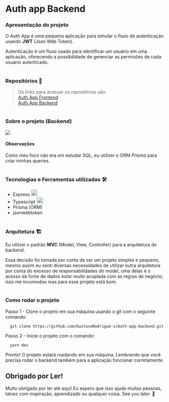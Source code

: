 <h1>Auth app Backend</h1>

<h3>Apresentação do projeto</h3>

<p>O Auth App é uma pequena aplicação para simular o fluxo de autenticação usando <strong>JWT</strong> (Json Web Token).</p>
<p>Autenticação é um fluxo usado para identificar um usuário em uma aplicação, oferecendo a possibilidade de gerenciar as permisões de cada usuário autenticado.</p>

#
<h3>Repositórios 📁</h3>

<blockquote>
  Os links para acessar os repositórios são:
  <div><a href="https://github.com/GustavoRodrigue-s/Auth-app-frontend">Auth App Frontend</a></div>
  <div><a href="https://github.com/GustavoRodrigue-s/Auth-app-backend">Auth App Backend</a></div>
</blockquote>

#

<h3>Sobre o projeto (Backend) </h3>

<div>
  <img src="http://img.shields.io/static/v1?label=Status&message=Finished&color=green&style=flat" />
</div>

<h4>Observações</h4>

<p>Como meu foco não era em estudar SQL, eu utilizer o ORM <em>Prisma</em> para criar minhas queries.</p>

#

<h3>Tecnologias e Ferramentas utilizadas 🛠️</h3>

<ul>
  <li>
    Express
    <img src="https://cdn.jsdelivr.net/gh/devicons/devicon/icons/express/express-original.svg" width="20" />
  </li>
  <li>
    Typescript
    <img src="https://cdn.jsdelivr.net/gh/devicons/devicon/icons/typescript/typescript-original.svg" width="20" /> 
   </li>
   <li>
    Prisma (ORM)
   </li>
   <li>
    jsonwebtoken
   </li>
</ul>

#

<h3>Arquitetura 🏗️</h3>

<p>
  Eu utilizei o padrão <strong>MVC</strong> (Model, View, Controller) para a arquitetura do backend. 
</p>

<p>
  Essa decisão foi tomada por conta de ser um projeto
  simples e pequeno, mesmo assim eu senti diversas necessidades de utilizar outra arquitetura por conta do excesso de responsabilidades do model, uma delas
  é o acesso da fonte de dados estar muito acoplada com as regras de negócio, isso me incomodou mas para esse projeto está bom.
</p>

#
<h3>Como rodar o projeto</h3>

<p>Passo 1 - Clone o projeto em sua máquina usando o git com o seguinte comando:</p>

```
  git clone https://github.com/GustavoRodrigue-s/Auth-app-backend.git
```

<p>Passo 2 - Inicie o projeto com o comando:</p>

```
  yarn dev
```

Pronto! O projeto estará roadando em sua máquina. Lembrando que você precisa rodar o backend também para a aplicação funcionar corretamente.

<h2>Obrigado por Ler!</h2>

<p>Muito obrigado por ler até aqui! Eu espero que isso ajude muitas pessoas, talvez com inspiração, aprendizado ou qualquer coisa. See you later. 👋</p>
